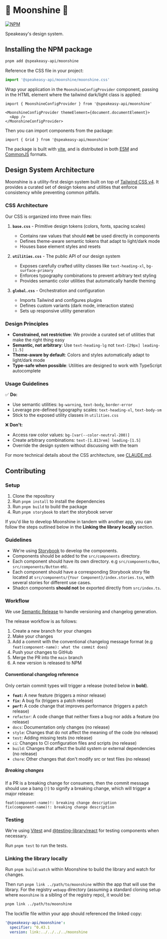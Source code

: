 # 🥃 Moonshine 🥃

[![NPM](https://img.shields.io/badge/npm-moonshine@latest-blue)](https://www.npmjs.com/package/@speakeasy-api/moonshine)

Speakeasy's design system.

## Installing the NPM package

```bash
pnpm add @speakeasy-api/moonshine
```

Reference the CSS file in your project:

```ts
import '@speakeasy-api/moonshine/moonshine.css'
```

Wrap your application in the `MoonshineConfigProvider` component, passing in the HTML element where the tailwind dark/light class is applied:

```tsx
import { MoonshineConfigProvider } from '@speakeasy-api/moonshine'

<MoonshineConfigProvider themeElement={document.documentElement}>
  <App />
</MoonshineConfigProvider>
```

Then you can import components from the package:

```tsx
import { Grid } from '@speakeasy-api/moonshine'
```

The package is built with [vite](https://vitejs.dev/), and is distributed in both [ESM](https://developer.mozilla.org/en-US/docs/Web/JavaScript/Guide/Modules) and [CommonJS](https://nodejs.org/api/modules.html#modules-commonjs) formats.

## Design System Architecture

Moonshine is a utility-first design system built on top of [Tailwind CSS v4](https://tailwindcss.com/). It provides a curated set of design tokens and utilities that enforce consistency while preventing common pitfalls.

### CSS Architecture

Our CSS is organized into three main files:

1. **`base.css`** - Primitive design tokens (colors, fonts, spacing scales)
   - Contains raw values that should **not** be used directly in components
   - Defines theme-aware semantic tokens that adapt to light/dark mode
   - Houses base element styles and resets

2. **`utilities.css`** - The public API of our design system
   - Exposes carefully crafted utility classes like `text-heading-xl`, `bg-surface-primary`
   - Enforces typography combinations to prevent arbitrary text styling
   - Provides semantic color utilities that automatically handle theming

3. **`global.css`** - Orchestration and configuration
   - Imports Tailwind and configures plugins
   - Defines custom variants (dark mode, interaction states)
   - Sets up responsive utility generation

### Design Principles

- **Constrained, not restrictive**: We provide a curated set of utilities that make the right thing easy
- **Semantic, not arbitrary**: Use `text-heading-lg` not `text-[29px] leading-[1.5]`
- **Theme-aware by default**: Colors and styles automatically adapt to light/dark mode
- **Type-safe when possible**: Utilities are designed to work with TypeScript autocomplete

### Usage Guidelines

✅ **Do:**
- Use semantic utilities: `bg-warning`, `text-body`, `border-error`
- Leverage pre-defined typography scales: `text-heading-xl`, `text-body-sm`
- Stick to the exposed utility classes in `utilities.css`

❌ **Don't:**
- Access raw color values: `bg-[var(--color-neutral-200)]`
- Create arbitrary combinations: `text-[1.813rem] leading-[1.5]`
- Override the design system without discussing with the team

For more technical details about the CSS architecture, see [CLAUDE.md](./CLAUDE.md).

## Contributing

### Setup

1. Clone the repository
2. Run `pnpm install` to install the dependencies
3. Run `pnpm build` to build the package
4. Run `pnpm storybook` to start the storybook server

If you'd like to develop Moonshine in tandem with another app, you can follow the steps outlined below in the **Linking the library locally** section.

### Guidelines

- We're using [Storybook](https://storybook.js.org/) to develop the components.
- Components should be added to the `src/components` directory.
- Each component should have its own directory. e.g `src/components/Box`, `src/components/Button` etc.
- Each component should have a corresponding Storybook story file located at `src/components/{Your Component}/index.stories.tsx`, with several stories for different use cases.
- Shadcn components **should not** be exported directly from `src/index.ts`.

### Workflow

We use [Semantic Release](https://semantic-release.gitbook.io/semantic-release/) to handle versioning and changelog generation.

The release workflow is as follows:

1. Create a new branch for your changes
2. Make your changes
3. Add a commit with the conventional changelog message format (e.g `feat(component-name): what the commit does`)
4. Push your changes to GitHub
5. Merge the PR into the `main` branch
6. A new version is released to NPM

#### Conventional changelog reference

Only certain commit types will trigger a release (noted below in **bold**).

- **`feat`:** A new feature (triggers a minor release)
- **`fix`:** A bug fix (triggers a patch release)
- **`perf`:** A code change that improves performance (triggers a patch release)
- `refactor`: A code change that neither fixes a bug nor adds a feature (no release)
- `docs`: Documentation only changes (no release)
- `style`: Changes that do not affect the meaning of the code (no release)
- `test`: Adding missing tests (no release)
- `ci`: Changes to CI configuration files and scripts (no release)
- `build`: Changes that affect the build system or external dependencies (no release)
- `chore`: Other changes that don't modify src or test files (no release)

##### Breaking changes

If a PR is a breaking change for consumers, then the commit message should use a bang (`!`) to signify a breaking change, which will trigger a major release:

```
feat(component-name)!: breaking change description
fix(component-name)!: breaking change description
```

### Testing

We're using [Vitest](https://vitest.dev/) and [@testing-library/react](https://testing-library.com/react/) for testing components when necessary.

Run `pnpm test` to run the tests.

### Linking the library locally

Run `pnpm build:watch` within Moonshine to build the library and watch for changes.

Then run `pnpm link ../path/to/moonshine` within the app that will use the library. For the registry `webapp` directory (assuming a standard cloning setup where `moonshine` is a sibling of the registry repo), it would be:

```bash
pnpm link ../path/to/moonshine
```

The lockfile file within your app should referenced the linked copy:

```yaml
'@speakeasy-api/moonshine':
  specifier: ^0.43.1
  version: link:../../../../moonshine
```
